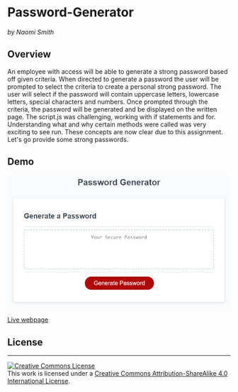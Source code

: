 # Password-Generator
*by Naomi Smith*

## Overview 

<p> An employee with access will be able to generate a strong password based off given criteria. When directed to generate a password the user will be prompted to select the criteria to create a personal strong password. The user will select if the password will contain uppercase letters, lowercase letters, special characters and numbers. Once prompted through the criteria, the password will be generated and be displayed on the written page. The script.js was challenging, working with if statements and for. Understanding what and why certain methods were called was very exciting to see run. These concepts are now clear due to this assignment. Let's go provide some strong passwords. <p>

## Demo 
![Password Generator](assets/03-javascript-homework-demo.png)

[Live webpage](https://smithnaomi.github.io/Password-Generator/)



## License
- - -
<a rel="license" href="http://creativecommons.org/licenses/by-sa/4.0/"><img alt="Creative Commons License" style="border-width:0" src="https://i.creativecommons.org/l/by-sa/4.0/88x31.png" /></a><br />This work is licensed under a <a rel="license" href="http://creativecommons.org/licenses/by-sa/4.0/">Creative Commons Attribution-ShareAlike 4.0 International License</a>.




